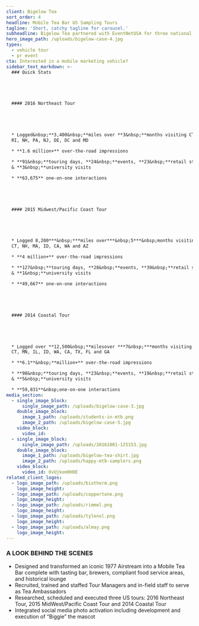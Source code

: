 ```yaml
---
client: Bigelow Tea
sort_order: 4
headline: Mobile Tea Bar US Sampling Tours
tagline: 'Short, catchy tagline for carousel.'
subheadline: Bigelow Tea partnered with EventNetUSA for three national sampling tours to deliver tea samples and educate consumers on the rich history of the Bigelow family’s business.
hero_image_path: /uploads/bigelow-case-4.jpg
types:
  - vehicle tour
  - pr event
cta: Interested in a mobile marketing vehicle?
sidebar_text_markdown: >-
  ### Quick Stats





  #### 2016 Northeast Tour





  * Logged&nbsp;**3,400&nbsp;**miles over **3&nbsp;**months visiting CT, NY, MA,
  RI, NH, PA, NJ, DE, DC and MD

  * **1.6 million+** over-the-road impressions

  * **91&nbsp;**touring days, **24&nbsp;**events, **23&nbsp;**retail stops,
  & **3&nbsp;**university visits

  * **63,675** one-on-one interactions





  #### 2015 Midwest/Pacific Coast Tour





  * Logged 8,200***&nbsp;***miles over***&nbsp;5***&nbsp;months visiting NY, NJ,
  CT, NH, MA, ID, CA, WA and AZ

  * **4 million+** over-the-road impressions

  * **127&nbsp;**touring days, **28&nbsp;**events, **39&nbsp;**retail stops,
  & **1&nbsp;**university visits

  * **49,667** one-on-one interactions





  #### 2014 Coastal Tour





  * Logged over **12,500&nbsp;**milesover ***7&nbsp;***months visiting MA, NY,
  CT, MN, IL, ID, WA, CA, TX, FL and GA

  * **6.1**&nbsp;**million+** over-the-road impressions

  * **98&nbsp;**touring days, **23&nbsp;**events, **19&nbsp;**retail stops,
  & **5&nbsp;**university visits

  * **59,831**&nbsp;one-on-one interactions
media_section:
  - single_image_block:
      single_image_path: /uploads/bigelow-case-3.jpg
    double_image_block:
      image_1_path: /uploads/students-in-mtb.png
      image_2_path: /uploads/bigelow-case-5.jpg
    video_block:
      video_id:
  - single_image_block:
      single_image_path: /uploads/20161001-125153.jpg
    double_image_block:
      image_1_path: /uploads/bigelow-tea-shirt.jpg
      image_2_path: /uploads/happy-mtb-samplers.png
    video_block:
      video_id: OvUjkom0HOE
related_client_logos:
  - logo_image_path: /uploads/biotherm.png
    logo_image_height:
  - logo_image_path: /uploads/coppertone.png
    logo_image_height:
  - logo_image_path: /uploads/rimmel.png
    logo_image_height:
  - logo_image_path: /uploads/tylenol.png
    logo_image_height:
  - logo_image_path: /uploads/almay.png
    logo_image_height:
---
```



### A LOOK BEHIND THE SCENES

* Designed and transformed an iconic 1977 Airstream into a Mobile Tea Bar complete with tasting bar, brewers, compliant food service areas, and historical lounge
* Recruited, trained and staffed Tour Managers and in-field staff to serve as Tea Ambassadors
* Researched, scheduled and executed three US tours: 2016 Northeast Tour, 2015 MidWest/Pacific Coast Tour and 2014 Coastal Tour
* Integrated social media photo activation including development and execution of “Biggie” the mascot